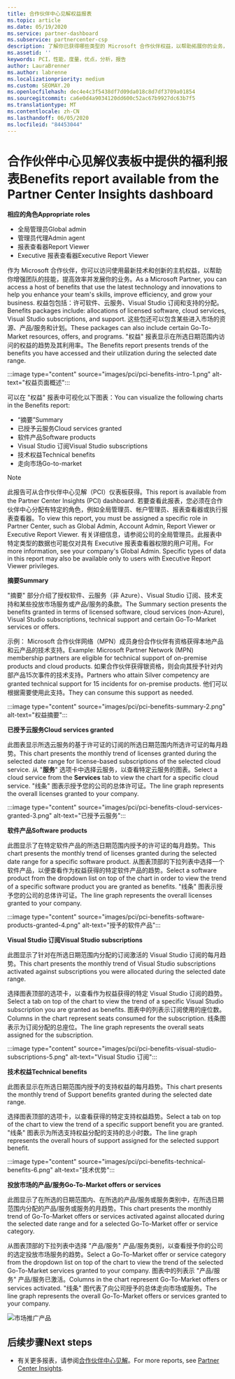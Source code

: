 ```yaml
---
title: 合作伙伴中心见解权益报表
ms.topic: article
ms.date: 05/19/2020
ms.service: partner-dashboard
ms.subservice: partnercenter-csp
description: 了解你已获得哪些类型的 Microsoft 合作伙伴权益，以帮助拓展你的业务，提高效率并增强团队的技能。
ms.assetid: ''
keywords: PCI，性能，度量，优点，分析，报告
author: LauraBrenner
ms.author: labrenne
ms.localizationpriority: medium
ms.custom: SEOMAY.20
ms.openlocfilehash: dec4e4c3f5438df7d09da018c8d7df3709a01854
ms.sourcegitcommit: ca6e0d4a9034120dd600c52ac67b9927dc63b7f5
ms.translationtype: MT
ms.contentlocale: zh-CN
ms.lasthandoff: 06/05/2020
ms.locfileid: "84453044"
---
```

# <a name="benefits-report-available-from-the-partner-center-insights-dashboard"></a><span data-ttu-id="64b8b-104">合作伙伴中心见解仪表板中提供的福利报表</span><span class="sxs-lookup"><span data-stu-id="64b8b-104">Benefits report available from the Partner Center Insights dashboard</span></span>

<span data-ttu-id="64b8b-105">**相应的角色**</span><span class="sxs-lookup"><span data-stu-id="64b8b-105">**Appropriate roles**</span></span>

- <span data-ttu-id="64b8b-106">全局管理员</span><span class="sxs-lookup"><span data-stu-id="64b8b-106">Global admin</span></span>
- <span data-ttu-id="64b8b-107">管理员代理</span><span class="sxs-lookup"><span data-stu-id="64b8b-107">Admin agent</span></span>
- <span data-ttu-id="64b8b-108">报表查看器</span><span class="sxs-lookup"><span data-stu-id="64b8b-108">Report Viewer</span></span>
- <span data-ttu-id="64b8b-109">Executive 报表查看器</span><span class="sxs-lookup"><span data-stu-id="64b8b-109">Executive Report Viewer</span></span>

<span data-ttu-id="64b8b-110">作为 Microsoft 合作伙伴，你可以访问使用最新技术和创新的主机权益，以帮助你增强团队的技能，提高效率并发展你的业务。</span><span class="sxs-lookup"><span data-stu-id="64b8b-110">As a Microsoft Partner, you can access a host of benefits that use the latest technology and innovations to help you enhance your team's skills, improve efficiency, and grow your business.</span></span> <span data-ttu-id="64b8b-111">权益包包括：许可软件、云服务、Visual Studio 订阅和支持的分配。</span><span class="sxs-lookup"><span data-stu-id="64b8b-111">Benefits packages include: allocations of licensed software, cloud services, Visual Studio subscriptions, and support.</span></span> <span data-ttu-id="64b8b-112">这些包还可以包含某些进入市场的资源、产品/服务和计划。</span><span class="sxs-lookup"><span data-stu-id="64b8b-112">These packages can also include certain Go-To-Market resources, offers, and programs.</span></span> <span data-ttu-id="64b8b-113">"权益" 报表显示在所选日期范围内访问的权益的趋势及其利用率。</span><span class="sxs-lookup"><span data-stu-id="64b8b-113">The Benefits report presents trends of the benefits you have accessed and their utilization during the selected date range.</span></span>

:::image type="content" source="images/pci/pci-benefits-intro-1.png" alt-text="权益页面概述":::

<span data-ttu-id="64b8b-115">可以在 "权益" 报表中可视化以下图表：</span><span class="sxs-lookup"><span data-stu-id="64b8b-115">You can visualize the following charts in the Benefits report:</span></span>

- <span data-ttu-id="64b8b-116">“摘要”</span><span class="sxs-lookup"><span data-stu-id="64b8b-116">Summary</span></span>
- <span data-ttu-id="64b8b-117">已授予云服务</span><span class="sxs-lookup"><span data-stu-id="64b8b-117">Cloud services granted</span></span>
- <span data-ttu-id="64b8b-118">软件产品</span><span class="sxs-lookup"><span data-stu-id="64b8b-118">Software products</span></span>
- <span data-ttu-id="64b8b-119">Visual Studio 订阅</span><span class="sxs-lookup"><span data-stu-id="64b8b-119">Visual Studio subscriptions</span></span>
- <span data-ttu-id="64b8b-120">技术权益</span><span class="sxs-lookup"><span data-stu-id="64b8b-120">Technical benefits</span></span>
- <span data-ttu-id="64b8b-121">走向市场</span><span class="sxs-lookup"><span data-stu-id="64b8b-121">Go-to-market</span></span>

 > [!NOTE]
 > <span data-ttu-id="64b8b-122">此报告可从合作伙伴中心见解（PCI）仪表板获得。</span><span class="sxs-lookup"><span data-stu-id="64b8b-122">This report is available from the Partner Center Insights (PCI) dashboard.</span></span> <span data-ttu-id="64b8b-123">若要查看此报表，您必须在合作伙伴中心分配有特定的角色，例如全局管理员、帐户管理员、报表查看器或执行报表查看器。</span><span class="sxs-lookup"><span data-stu-id="64b8b-123">To view this report, you must be assigned a specific role in Partner Center, such as Global Admin, Account Admin, Report Viewer or Executive Report Viewer.</span></span> <span data-ttu-id="64b8b-124">有关详细信息，请参阅公司的全局管理员。此报表中特定类型的数据也可能仅对具有 Executive 报表查看器权限的用户可用。</span><span class="sxs-lookup"><span data-stu-id="64b8b-124">For more information, see your company's Global Admin. Specific types of data in this report may also be available only to users with Executive Report Viewer privileges.</span></span>

<span data-ttu-id="64b8b-125">**摘要**</span><span class="sxs-lookup"><span data-stu-id="64b8b-125">**Summary**</span></span>

<span data-ttu-id="64b8b-126">"摘要" 部分介绍了授权软件、云服务（非 Azure）、Visual Studio 订阅、技术支持和某些投放市场服务或产品/服务的条款。</span><span class="sxs-lookup"><span data-stu-id="64b8b-126">The Summary section presents the benefits granted in terms of licensed software, cloud services (non-Azure), Visual Studio subscriptions, technical support and certain Go-To-Market services or offers.</span></span>

<span data-ttu-id="64b8b-127">示例： Microsoft 合作伙伴网络（MPN）成员身份合作伙伴有资格获得本地产品和云产品的技术支持。</span><span class="sxs-lookup"><span data-stu-id="64b8b-127">Example: Microsoft Partner Network (MPN) membership partners are eligible for technical support of on-premise products and cloud products.</span></span> <span data-ttu-id="64b8b-128">如果合作伙伴获得银资格，则会向其授予针对内部产品15次事件的技术支持。</span><span class="sxs-lookup"><span data-stu-id="64b8b-128">Partners who attain Silver competency are granted technical support for 15 incidents for on-premise products.</span></span> <span data-ttu-id="64b8b-129">他们可以根据需要使用此支持。</span><span class="sxs-lookup"><span data-stu-id="64b8b-129">They can consume this support as needed.</span></span> 

:::image type="content" source="images/pci/pci-benefits-summary-2.png" alt-text="权益摘要":::

<span data-ttu-id="64b8b-131">**已授予云服务**</span><span class="sxs-lookup"><span data-stu-id="64b8b-131">**Cloud services granted**</span></span>

<span data-ttu-id="64b8b-132">此图表显示所选云服务的基于许可证的订阅的所选日期范围内所选许可证的每月趋势。</span><span class="sxs-lookup"><span data-stu-id="64b8b-132">This chart presents the monthly trend of licenses granted during the selected date range for license-based subscriptions of the selected cloud service.</span></span>
<span data-ttu-id="64b8b-133">从 "**服务**" 选项卡中选择云服务，以查看特定云服务的图表。</span><span class="sxs-lookup"><span data-stu-id="64b8b-133">Select a cloud service from the **Services** tab to view the chart for a specific cloud service.</span></span> <span data-ttu-id="64b8b-134">"线条" 图表示授予您的公司的总体许可证。</span><span class="sxs-lookup"><span data-stu-id="64b8b-134">The line graph represents the overall licenses granted to your company.</span></span>

:::image type="content" source="images/pci/pci-benefits-cloud-services-granted-3.png" alt-text="已授予云服务":::

<span data-ttu-id="64b8b-136">**软件产品**</span><span class="sxs-lookup"><span data-stu-id="64b8b-136">**Software products**</span></span>

<span data-ttu-id="64b8b-137">此图显示了在特定软件产品的所选日期范围内授予的许可证的每月趋势。</span><span class="sxs-lookup"><span data-stu-id="64b8b-137">This chart presents the monthly trend of licenses granted during the selected date range for a specific software product.</span></span> <span data-ttu-id="64b8b-138">从图表顶部的下拉列表中选择一个软件产品，以便查看作为权益获得的特定软件产品的趋势。</span><span class="sxs-lookup"><span data-stu-id="64b8b-138">Select a software product from the dropdown list on top of the chart in order to view the trend of a specific software product you are granted as benefits.</span></span> <span data-ttu-id="64b8b-139">"线条" 图表示授予您的公司的总体许可证。</span><span class="sxs-lookup"><span data-stu-id="64b8b-139">The line graph represents the overall licenses granted to your company.</span></span>

:::image type="content" source="images/pci/pci-benefits-software-products-granted-4.png" alt-text="授予的软件产品":::

<span data-ttu-id="64b8b-141">**Visual Studio 订阅**</span><span class="sxs-lookup"><span data-stu-id="64b8b-141">**Visual Studio subscriptions**</span></span>

<span data-ttu-id="64b8b-142">此图显示了针对在所选日期范围内分配的订阅激活的 Visual Studio 订阅的每月趋势。</span><span class="sxs-lookup"><span data-stu-id="64b8b-142">This chart presents the monthly trend of Visual Studio subscriptions activated against subscriptions you were allocated during the selected date range.</span></span>

<span data-ttu-id="64b8b-143">选择图表顶部的选项卡，以查看作为权益获得的特定 Visual Studio 订阅的趋势。</span><span class="sxs-lookup"><span data-stu-id="64b8b-143">Select a tab on top of the chart to view the trend of a specific Visual Studio subscription you are granted as benefits.</span></span> <span data-ttu-id="64b8b-144">图表中的列表示订阅使用的座位数。</span><span class="sxs-lookup"><span data-stu-id="64b8b-144">Columns in the chart represent seats consumed for the subscription.</span></span> <span data-ttu-id="64b8b-145">线条图表示为订阅分配的总座位。</span><span class="sxs-lookup"><span data-stu-id="64b8b-145">The line graph represents the overall seats assigned for the subscription.</span></span>

:::image type="content" source="images/pci/pci-benefits-visual-studio-subscriptions-5.png" alt-text="Visual Studio 订阅":::

<span data-ttu-id="64b8b-147">**技术权益**</span><span class="sxs-lookup"><span data-stu-id="64b8b-147">**Technical benefits**</span></span>

<span data-ttu-id="64b8b-148">此图表显示在所选日期范围内授予的支持权益的每月趋势。</span><span class="sxs-lookup"><span data-stu-id="64b8b-148">This chart presents the monthly trend of Support benefits granted during the selected date range.</span></span>

<span data-ttu-id="64b8b-149">选择图表顶部的选项卡，以查看获得的特定支持权益趋势。</span><span class="sxs-lookup"><span data-stu-id="64b8b-149">Select a tab on top of the chart to view the trend of a specific support benefit you are granted.</span></span> <span data-ttu-id="64b8b-150">"线条" 图表示为所选支持权益分配的支持的总小时数。</span><span class="sxs-lookup"><span data-stu-id="64b8b-150">The line graph represents the overall hours of support assigned for the selected support benefit.</span></span>

:::image type="content" source="images/pci/pci-benefits-technical-benefits-6.png" alt-text="技术优势":::

<span data-ttu-id="64b8b-152">**投放市场的产品/服务**</span><span class="sxs-lookup"><span data-stu-id="64b8b-152">**Go-To-Market offers or services**</span></span>

<span data-ttu-id="64b8b-153">此图显示了在所选的日期范围内、在所选的产品/服务或服务类别中，在所选日期范围内分配的产品/服务或服务的月趋势。</span><span class="sxs-lookup"><span data-stu-id="64b8b-153">This chart presents the monthly trend of Go-To-Market offers or services activated against allocated during the selected date range and for a selected Go-To-Market offer or service category.</span></span>

<span data-ttu-id="64b8b-154">从图表顶部的下拉列表中选择 "产品/服务" 产品/服务类别，以查看授予你的公司的选定投放市场服务的趋势。</span><span class="sxs-lookup"><span data-stu-id="64b8b-154">Select a Go-To-Market offer or service category from the dropdown list on top of the chart to view the trend of the selected Go-To-Market services granted to your company.</span></span> <span data-ttu-id="64b8b-155">图表中的列表示 "产品/服务" 产品/服务已激活。</span><span class="sxs-lookup"><span data-stu-id="64b8b-155">Columns in the chart represent Go-To-Market offers or services activated.</span></span> <span data-ttu-id="64b8b-156">"线条" 图代表了向公司授予的总体走向市场或服务。</span><span class="sxs-lookup"><span data-stu-id="64b8b-156">The line graph represents the overall Go-To-Market offers or services granted to your company.</span></span>

![市场推广产品](images/pci/pci-benefits-go-to-market-7.png)

## <a name="next-steps"></a><span data-ttu-id="64b8b-158">后续步骤</span><span class="sxs-lookup"><span data-stu-id="64b8b-158">Next steps</span></span>

- <span data-ttu-id="64b8b-159">有关更多报表，请参阅[合作伙伴中心见解](partner-center-insights.md)。</span><span class="sxs-lookup"><span data-stu-id="64b8b-159">For more reports, see [Partner Center Insights](partner-center-insights.md).</span></span>
